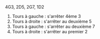 4G3, 2D5, 2G7, 1D2

1) Tours à gauche : s'arrêter 4ème 3
2) Tours à droite : s'arrêter au deuxième 5
3) Tours à gauche : s'arrêter au deuxième 7
4) Tours à droite : s'arrêter au premier 2